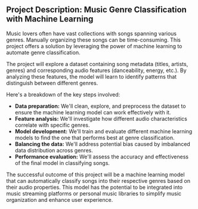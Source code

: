 ## Project Description: Music Genre Classification with Machine Learning


Music lovers often have vast collections with songs spanning various genres. Manually organizing these songs can be time-consuming. This project offers a solution by leveraging the power of machine learning to automate genre classification.

The project will explore a dataset containing song metadata (titles, artists, genres) and corresponding audio features (danceability, energy, etc.). By analyzing these features, the model will learn to identify patterns that distinguish between different genres.

Here's a breakdown of the key steps involved:

* **Data preparation:** We'll clean, explore, and preprocess the dataset to ensure the machine learning model can work effectively with it.
* **Feature analysis:** We'll investigate how different audio characteristics correlate with specific genres.
* **Model development:** We'll train and evaluate different machine learning models to find the one that performs best at genre classification. 
* **Balancing the data:** We'll address potential bias caused by imbalanced data distribution across genres.
* **Performance evaluation:** We'll assess the accuracy and effectiveness of the final model in classifying songs.

The successful outcome of this project will be a machine learning model that can automatically classify songs into their respective genres based on their audio properties. This model has the potential to be integrated into music streaming platforms or personal music libraries to simplify music organization and enhance user experience. 
